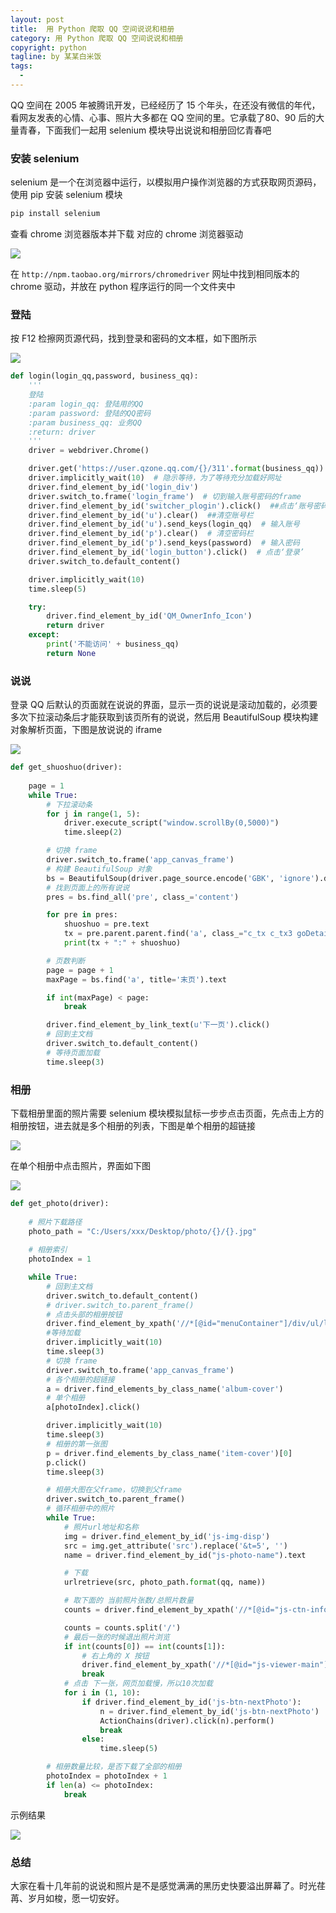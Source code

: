 ```yaml
---
layout: post     
title:  用 Python 爬取 QQ 空间说说和相册      
category: 用 Python 爬取 QQ 空间说说和相册  
copyright: python                           
tagline: by 某某白米饭       
tags: 
  - 
---
```


QQ 空间在 2005 年被腾讯开发，已经经历了 15 个年头，在还没有微信的年代，看网友发表的心情、心事、照片大多都在 QQ 空间的里。它承载了80、90 后的大量青春，下面我们一起用 selenium 模块导出说说和相册回忆青春吧
<!--more-->
### 安装 selenium

selenium 是一个在浏览器中运行，以模拟用户操作浏览器的方式获取网页源码，使用 pip 安装 selenium 模块

```python
pip install selenium
```

查看 chrome 浏览器版本并下载 对应的 chrome 浏览器驱动

![](http://www.justdopython.com/assets/images/2020/08/qqzone/q_0.png)

在 `http://npm.taobao.org/mirrors/chromedriver` 网址中找到相同版本的 chrome 驱动，并放在 python 程序运行的同一个文件夹中

### 登陆

按 F12 检擦网页源代码，找到登录和密码的文本框，如下图所示

![](http://www.justdopython.com/assets/images/2020/08/qqzone/q_1.png)

```python
def login(login_qq,password, business_qq):
    '''
    登陆
    :param login_qq: 登陆用的QQ
    :param password: 登陆的QQ密码
    :param business_qq: 业务QQ
    :return: driver
    '''
    driver = webdriver.Chrome()

    driver.get('https://user.qzone.qq.com/{}/311'.format(business_qq))  # URL
    driver.implicitly_wait(10)  # 隐示等待，为了等待充分加载好网址
    driver.find_element_by_id('login_div')
    driver.switch_to.frame('login_frame')  # 切到输入账号密码的frame
    driver.find_element_by_id('switcher_plogin').click()  ##点击‘账号密码登录’
    driver.find_element_by_id('u').clear()  ##清空账号栏
    driver.find_element_by_id('u').send_keys(login_qq)  # 输入账号
    driver.find_element_by_id('p').clear()  # 清空密码栏
    driver.find_element_by_id('p').send_keys(password)  # 输入密码
    driver.find_element_by_id('login_button').click()  # 点击‘登录’
    driver.switch_to.default_content()

    driver.implicitly_wait(10)
    time.sleep(5)

    try:
        driver.find_element_by_id('QM_OwnerInfo_Icon')
        return driver
    except:
        print('不能访问' + business_qq)
        return None
```

### 说说

登录 QQ 后默认的页面就在说说的界面，显示一页的说说是滚动加载的，必须要多次下拉滚动条后才能获取到该页所有的说说，然后用 BeautifulSoup 模块构建对象解析页面，下图是放说说的 iframe

![](http://www.justdopython.com/assets/images/2020/08/qqzone/q_2.png)

```python
def get_shuoshuo(driver):
    
    page = 1
    while True:
        # 下拉滚动条
        for j in range(1, 5):
            driver.execute_script("window.scrollBy(0,5000)")
            time.sleep(2)

        # 切换 frame
        driver.switch_to.frame('app_canvas_frame')
        # 构建 BeautifulSoup 对象
        bs = BeautifulSoup(driver.page_source.encode('GBK', 'ignore').decode('gbk'))
        # 找到页面上的所有说说
        pres = bs.find_all('pre', class_='content')

        for pre in pres:
            shuoshuo = pre.text
            tx = pre.parent.parent.find('a', class_="c_tx c_tx3 goDetail")['title']
            print(tx + ":" + shuoshuo)

        # 页数判断
        page = page + 1
        maxPage = bs.find('a', title='末页').text

        if int(maxPage) < page:
            break

        driver.find_element_by_link_text(u'下一页').click()
        # 回到主文档
        driver.switch_to.default_content()
        # 等待页面加载
        time.sleep(3)
```

### 相册

下载相册里面的照片需要 selenium 模块模拟鼠标一步步点击页面，先点击上方的相册按钮，进去就是多个相册的列表，下图是单个相册的超链接

![](http://www.justdopython.com/assets/images/2020/08/qqzone/q_3.png)

在单个相册中点击照片，界面如下图

![](http://www.justdopython.com/assets/images/2020/08/qqzone/q_4.png)


```python
def get_photo(driver):
    
    # 照片下载路径
    photo_path = "C:/Users/xxx/Desktop/photo/{}/{}.jpg"
    
    # 相册索引
    photoIndex = 1

    while True:
        # 回到主文档
        driver.switch_to.default_content()
        # driver.switch_to.parent_frame()
        # 点击头部的相册按钮
        driver.find_element_by_xpath('//*[@id="menuContainer"]/div/ul/li[3]/a').click()
        #等待加载
        driver.implicitly_wait(10)
        time.sleep(3)
        # 切换 frame
        driver.switch_to.frame('app_canvas_frame')
        # 各个相册的超链接
        a = driver.find_elements_by_class_name('album-cover')
        # 单个相册
        a[photoIndex].click()

        driver.implicitly_wait(10)
        time.sleep(3)
        # 相册的第一张图
        p = driver.find_elements_by_class_name('item-cover')[0]
        p.click()
        time.sleep(3)

        # 相册大图在父frame，切换到父frame
        driver.switch_to.parent_frame()
        # 循环相册中的照片
        while True:
            # 照片url地址和名称
            img = driver.find_element_by_id('js-img-disp')
            src = img.get_attribute('src').replace('&t=5', '')
            name = driver.find_element_by_id("js-photo-name").text

            # 下载
            urlretrieve(src, photo_path.format(qq, name))

            # 取下面的 当前照片张数/总照片数量
            counts = driver.find_element_by_xpath('//*[@id="js-ctn-infoBar"]/div/div[1]/span').text

            counts = counts.split('/')
            # 最后一张的时候退出照片浏览
            if int(counts[0]) == int(counts[1]):
                # 右上角的 X 按钮
                driver.find_element_by_xpath('//*[@id="js-viewer-main"]/div[1]/a').click()
                break
            # 点击 下一张，网页加载慢，所以10次加载
            for i in (1, 10):
                if driver.find_element_by_id('js-btn-nextPhoto'):
                    n = driver.find_element_by_id('js-btn-nextPhoto')
                    ActionChains(driver).click(n).perform()
                    break
                else:
                    time.sleep(5)

        # 相册数量比较，是否下载了全部的相册
        photoIndex = photoIndex + 1
        if len(a) <= photoIndex:
            break

```

示例结果

![](http://www.justdopython.com/assets/images/2020/08/qqzone/p_5.png)

### 总结

大家在看十几年前的说说和照片是不是感觉满满的黑历史快要溢出屏幕了。时光荏苒、岁月如梭，愿一切安好。